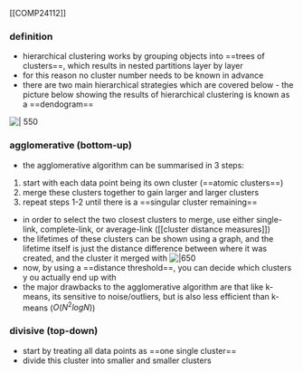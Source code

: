 [[COMP24112]]

### definition
- hierarchical clustering works by grouping objects into ==trees of clusters==, which results in nested partitions layer by layer
- for this reason no cluster number needs to be known in advance
- there are two main hierarchical strategies which are covered below - the picture below showing the results of hierarchical clustering is known as a ==dendogram==

![| 550](https://i.imgur.com/VcMeGTq.png)

### agglomerative (bottom-up)
- the agglomerative algorithm can be summarised in 3 steps:
1. start with each data point being its own cluster (==atomic clusters==)
2. merge these clusters together to gain larger and larger clusters
3. repeat steps 1-2 until there is a ==singular cluster remaining==
- in order to select the two closest clusters to merge, use either single-link, complete-link, or average-link ([[cluster distance measures]])
- the lifetimes of these clusters can be shown using a graph, and the lifetime itself is just the distance difference between where it was created, and the cluster it merged with
![|650](https://i.imgur.com/tf1hpst.png)
- now, by using a ==distance threshold==, you can decide which clusters y ou actually end up with
- the major drawbacks to the agglomerative algorithm are that like k-means, its sensitive to noise/outliers, but is also less efficient than k-means ($O(N^2logN)$)


### divisive (top-down)
- start by treating all data points as ==one single cluster==
- divide this cluster into smaller and smaller clusters